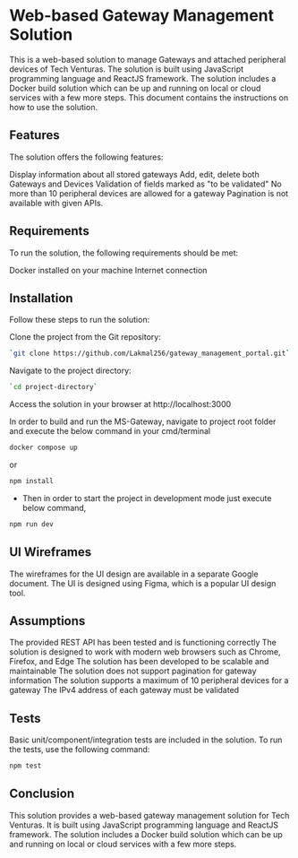 # Web-based Gateway Management Solution
This is a web-based solution to manage Gateways and attached peripheral devices of Tech Venturas. The solution is built using JavaScript programming language and ReactJS framework. The solution includes a Docker build solution which can be up and running on local or cloud services with a few more steps. This document contains the instructions on how to use the solution.

## Features
The solution offers the following features:

Display information about all stored gateways
Add, edit, delete both Gateways and Devices
Validation of fields marked as "to be validated"
No more than 10 peripheral devices are allowed for a gateway
Pagination is not available with given APIs.

## Requirements
To run the solution, the following requirements should be met:

Docker installed on your machine
Internet connection

## Installation
Follow these steps to run the solution:

Clone the project from the Git repository:
```bash
`git clone https://github.com/Lakmal256/gateway_management_portal.git`
```

Navigate to the project directory:
```bash
`cd project-directory`
```
Access the solution in your browser at http://localhost:3000

In order to build and run the MS-Gateway, navigate to project root folder and execute the below command in your cmd/terminal

```sh
docker compose up
```
or

```sh
npm install
```
- Then in order to start the project in development mode just execute below command,
```sh
npm run dev
```

## UI Wireframes
The wireframes for the UI design are available in a separate Google document. The UI is designed using Figma, which is a popular UI design tool.

## Assumptions
The provided REST API has been tested and is functioning correctly
The solution is designed to work with modern web browsers such as Chrome, Firefox, and Edge
The solution has been developed to be scalable and maintainable
The solution does not support pagination for gateway information
The solution supports a maximum of 10 peripheral devices for a gateway
The IPv4 address of each gateway must be validated

## Tests
Basic unit/component/integration tests are included in the solution. To run the tests, use the following command:
```bash
npm test
```

## Conclusion
This solution provides a web-based gateway management solution for Tech Venturas. It is built using JavaScript programming language and ReactJS framework. The solution includes a Docker build solution which can be up and running on local or cloud services with a few more steps.